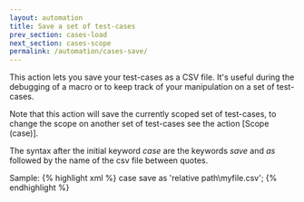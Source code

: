 ```yaml
---
layout: automation
title: Save a set of test-cases
prev_section: cases-load
next_section: cases-scope
permalink: /automation/cases-save/
---
```

This action lets you save your test-cases as a CSV file. It's useful during the debugging of a macro or to keep track of your manipulation on a set of test-cases.

Note that this action will save the currently scoped set of test-cases, to change the scope on another set of test-cases see the action [Scope (case)].

The syntax after the initial keyword *case* are the keywords *save* and *as* followed by the name of the csv file between quotes.

Sample:
{% highlight xml %}
case save as 'relative path\myfile.csv';
{% endhighlight %}
